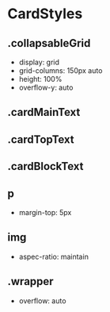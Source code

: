 # CardStyles
## .collapsableGrid
- display: grid
- grid-columns: 150px auto
- height: 100%
- overflow-y: auto

## .cardMainText

## .cardTopText

## .cardBlockText

## p
- margin-top: 5px

## img
- aspec-ratio: maintain

## .wrapper 
- overflow: auto